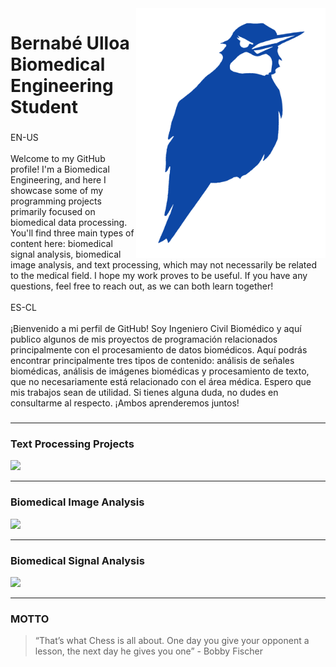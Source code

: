 <img align="right" height="400" src="Picaflor.png"  />

###

<h1 align="left">Bernabé Ulloa<br>Biomedical Engineering Student</h1>

###

<p align="left">EN-US<br><br>Welcome to my GitHub profile! I'm a Biomedical Engineering, and here I showcase some of my programming projects primarily focused on biomedical data processing. You'll find three main types of content here: biomedical signal analysis, biomedical image analysis, and text processing, which may not necessarily be related to the medical field. I hope my work proves to be useful. If you have any questions, feel free to reach out, as we can both learn together!<br><br>ES-CL<br><br>¡Bienvenido a mi perfil de GitHub! Soy Ingeniero Civil Biomédico y aquí publico algunos de mis proyectos de programación relacionados principalmente con el procesamiento de datos biomédicos. Aquí podrás encontrar principalmente tres tipos de contenido: análisis de señales biomédicas, análisis de imágenes biomédicas y procesamiento de texto, que no necesariamente está relacionado con el área médica. Espero que mis trabajos sean de utilidad. Si tienes alguna duda, no dudes en consultarme al respecto. ¡Ambos aprenderemos juntos!</p>

###
---
### Text Processing Projects

[![](https://img.shields.io/badge/-LoL%20Game%20Predict-bc3325?logo=riot-games&logoColor=white)](https://github.com/BernabeUlloa/NLP_LeagueOfLegends)

---
### Biomedical Image Analysis

[![](https://img.shields.io/badge/-🧠%20Analysis%20of%20Subcortical%20Structures-F7CE2D)](https://github.com/BernabeUlloa/Analysis_of_Subcortical_Structures.git)

---
### Biomedical Signal Analysis

[![](https://img.shields.io/badge/-💗%20ECG%20Peak%20Detection%20Algorithm-0d47a5)](https://github.com/BernabeUlloa/Peak_Detection_Algorithms.git)

---
### MOTTO

> “That’s what Chess is all about. One day you give your opponent a lesson, the next day he gives you one” - Bobby Fischer

<!--
**BernabeUlloa/BernabeUlloa** is a ✨ _special_ ✨ repository because its `README.md` (this file) appears on your GitHub profile.

Here are some ideas to get you started:

- 🔭 I’m currently working on ...
- 🌱 I’m currently learning ...
- 👯 I’m looking to collaborate on ...
- 🤔 I’m looking for help with ...
- 💬 Ask me about ...
- 📫 How to reach me: ...
- 😄 Pronouns: ...
- ⚡ Fun fact: ...
-->
